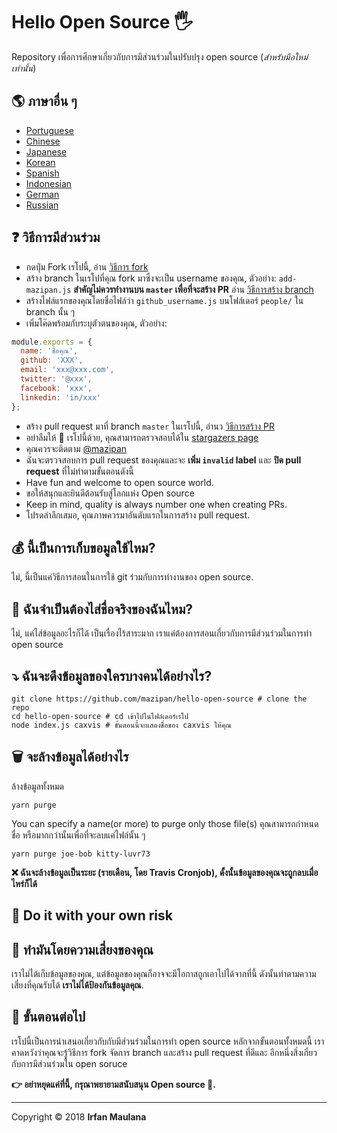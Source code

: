 # Hello Open Source 🖐️

Repository เพื่อการศึกษาเกี่ยวกับการมีส่วนร่วมในปรับปรุง open source (_สำหรับมือใหม่เท่านั้น_)


## 🌎 ภาษาอื่น ๆ

- [Portuguese](./README-PT-BR.md)
- [Chinese](./README-CHI.md)
- [Japanese](./README-JP.md)
- [Korean](./README-KR.md)
- [Spanish](./README-ES.md)
- [Indonesian](./README-ID.md)
- [German](./README-DE.md)
- [Russian](./README-RU.md)

## ❓ วิธีการมีส่วนร่วม

- กดปุ่ม Fork เรโปนี้, อ่าน [วิธีการ fork](https://help.github.com/articles/fork-a-repo/)
- สร้าง branch ในเรโปที่คุณ fork มาซึ่งจะเป็น username ของคุณ, ตัวอย่าง: `add-mazipan.js` **สำคัญไม่ควรทำงานบน `master` เพื่อที่จะสร้าง PR**
  อ่าน [วิธีการสร้าง branch](https://help.github.com/articles/creating-and-deleting-branches-within-your-repository/)
- สร้างไฟล์แรกของคุณโดยชื่อไฟล์ว่า `github_username.js` บนโฟล์เดอร์ `people/` ใน branch นั้น ๆ
- เพิ่มโค๊ดพร้อมกับระบุตัวตนของคุณ, ตัวอย่าง:

```js
module.exports = {
  name: 'ชื่อคุณ',
  github: 'XXX',
  email: 'xxx@xxx.com',
  twitter: '@xxx',
  facebook: 'xxx',
  linkedin: 'in/xxx'
};
```

- สร้าง pull request มาที่ branch `master` ในเรโปนี้, อ่านว [วิธีการสร้าง PR](https://help.github.com/articles/creating-a-pull-request/)
- อย่าลืมให้ 🌟 เรโปนี้ด้วย, คุณสามารถตรวจสอบได้ใน [stargazers page](https://github.com/mazipan/hello-open-source/stargazers)
- คุณควรจะติดตาม [@mazipan](https://github.com/mazipan)
- ฉันจะตรวจสอบการ pull request ของคุณและจะ **เพิ่ม `invalid` label** และ **ปิด pull request** ที่ไม่ทำตามขั้นตอนดังนี้
- Have fun and welcome to open source world.
- ขอให้สนุกและยินดีต้อนรับสู่โลกแห่ง Open source
- Keep in mind, quality is always number one when creating PRs.
- โปรดลำลึกเสมอ, คุณภาพควรมาอันดับแรกในการสร้าง pull request.

## 💰 นี้เป็นการเก็บขอมูลใช้ไหม?

ไม่, นี้เป็นแค่วิธีการสอนในการใช้ git ร่วมกับการทำงานของ open source.

## 🥶 ฉันจำเป็นต้องไส่ชื่อจริงของฉันไหม?

ไม่, แค่ไส่ข้อมูลอะไรก็ได้ เป็นเรื่องไร้สาระมาก เราแค่ต้องการสอนเกี่ยวกับการมีส่วนร่วมในการทำ open source

## ⤵️ ฉันจะดึงข้อมูลของใครบางคนได้อย่างไร?

```shell
git clone https://github.com/mazipan/hello-open-source # clone the repo
cd hello-open-source # cd เข้าไปในโฟล์เดอร์เรโป
node index.js caxvis # ขั้นตอนนี้จะแสดงชื่อของ caxvis ให้คุณ
```

## 🗑️ จะล้างข้อมูลได้อย่างไร

ล้างข้อมูลทั้งหมด

```shell
yarn purge
```

 You can specify a name(or more) to purge only those file(s)
 คุณสามารถกำหนด ชื่อ หรือมากกว่านั้นเพื่อที่จะลบแค่ไฟล์นั้น ๆ

```shell
yarn purge joe-bob kitty-luvr73
```

**❌ ฉันจะล้างข้อมูลเป็นระยะ (รายเดือน, โดย Travis Cronjob), ดั้งนั้นข้อมูลของคุณจะถูกลบเมื่อไหร่ก็ได้**

## 🙈 Do it with your own risk
## 🙈 ทำมันโดยความเสี่ยงของคุณ

เราไม่ได้เก็บข้อมูลของคุณ, แต่ข้อมูลของคุณก็อาจจะมีโอกาสถูกเอาไปได้จากที่นี้ ดังนั้นทำตามความเสี่ยงที่คุณรับได้ **เราไม่ได้ป้องกันข้อมูลคุณ**.

## 🚶 ขั้นตอนต่อไป

เรโปนี้เป็นการนำเสนอเกี่ยวกับกับมีส่วนร่วมในการทำ open source
หลักจากขั้นตอนทั้งหมดนี้ เราคาดหวังว่าคุณจะรู้วิธีการ fork จัดการ branch และสร้าง pull request ที่ดีและ อีกหนึ่งสิ่งเกี่ยวกับการมีส่วนร่วมใน open soruce

**👉 อย่าหยุดแค่ที่นี้, กรุณาพยายามสนับสนุน Open source 🙏.**

---

Copyright © 2018 **Irfan Maulana**
